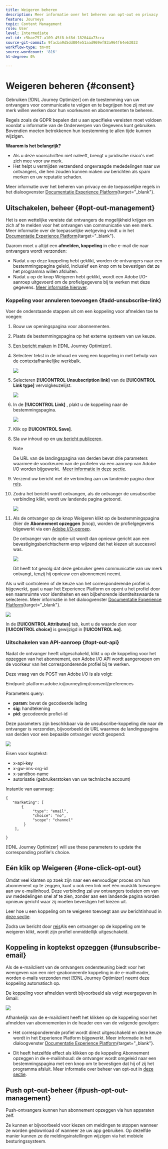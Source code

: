 ```yaml
---
title: Weigeren beheren
description: Meer informatie over het beheren van opt-out en privacy
feature: Journeys
topic: Content Management
role: User
level: Intermediate
exl-id: c5bae757-a109-45f8-bf8d-182044a73cca
source-git-commit: 9facba9d5dd804e51aad969ef83a964f64e63033
workflow-type: tm+mt
source-wordcount: '816'
ht-degree: 0%

---
```


# Weigeren beheren {#consent}

Gebruiken [!DNL Journey Optimizer] om de toestemming van uw ontvangers voor communicatie te volgen en te begrijpen hoe zij met uw merk willen werken door hun voorkeuren en abonnementen te beheren. <!--Their preferences and subscriptions are handled through Consent management.-->

Regels zoals de GDPR bepalen dat u aan specifieke vereisten moet voldoen voordat u informatie van de Onderwerpen van Gegevens kunt gebruiken. Bovendien moeten betrokkenen hun toestemming te allen tijde kunnen wijzigen.

**Waarom is het belangrijk?**

* Als u deze voorschriften niet naleeft, brengt u juridische risico&#39;s met zich mee voor uw merk.
* Het helpt u vermijden verzendend ongevraagde mededelingen naar uw ontvangers, die hen zouden kunnen maken uw berichten als spam merken en uw reputatie schaden.

Meer informatie over het beheren van privacy en de toepasselijke regels in het dialoogvenster [Documentatie Experience Platform](https://experienceleague.adobe.com/docs/experience-platform/privacy/home.html){target=&quot;_blank&quot;}.

<!--* Recipients should be able to opt-in/opt-out from receiving electronic communication through one or more channel
* Recipients expect the brand to offer preference centre capability that controls how brand should engage with them (example: channel of communication, invasive and non-invasive tracking etc). This helps to fulfil regulatory obligations and also facilitates quality engagement with recipient. 
* The third category is the capability to offer subscription to recipients (newsletter, etc)-->

## Uitschakelen, beheer {#opt-out-management}

Het is een wettelijke vereiste dat ontvangers de mogelijkheid krijgen om zich af te melden voor het ontvangen van communicatie van een merk. Meer informatie over de toepasselijke wetgeving vindt u in het [Documentatie Experience Platform](https://experienceleague.adobe.com/docs/experience-platform/privacy/regulations/overview.html#regulations){target=&quot;_blank&quot;}.

Daarom moet u altijd een **afmelden, koppeling** in elke e-mail die naar ontvangers wordt verzonden:

* Nadat u op deze koppeling hebt geklikt, worden de ontvangers naar een bestemmingspagina geleid, inclusief een knop om te bevestigen dat ze het programma willen afsluiten.
* Nadat u op de knop Weigeren hebt geklikt, wordt een Adobe I/O-aanroep uitgevoerd om de profielgegevens bij te werken met deze gegevens. [Meer informatie hierover](#consent-service-api).

### Koppeling voor annuleren toevoegen {#add-unsubscribe-link}

Voer de onderstaande stappen uit om een koppeling voor afmelden toe te voegen:

1. Bouw uw openingspagina voor abonnementen.
1. Plaats de bestemmingspagina op het externe systeem van uw keuze.
1. [Een bericht maken](../../help/using/create-message.md) in [!DNL Journey Optimizer].

   <!--The link to your landing page should contain a static URL and the profile ID.-->

1. Selecteer tekst in de inhoud en voeg een koppeling in met behulp van de contextafhankelijke werkbalk.

   ![](assets/opt-out-insert-link.png)

1. Selecteren **[!UICONTROL Unsubscription link]** van de **[!UICONTROL Link type]** vervolgkeuzelijst.

   ![](assets/opt-out-link-type.png)

1. In de **[!UICONTROL Link]** , plakt u de koppeling naar de bestemmingspagina.

   ![](assets/opt-out-link-url.png)

1. Klik op **[!UICONTROL Save]**.

1. Sla uw inhoud op en [uw bericht publiceren](../../help/using/publish-manage-message.md).

   >[!NOTE]
   >
   >De URL van de landingspagina van derden bevat drie parameters waarmee de voorkeuren van de profielen via een aanroep van Adobe I/O worden bijgewerkt. &#x200B; [Meer informatie in deze sectie](#consent-service-api).

1. Verzend uw bericht met de verbinding aan uw landende pagina door [reis](building-journeys/journey.md).

1. Zodra het bericht wordt ontvangen, als de ontvanger de unsubscribe verbinding klikt, wordt uw landende pagina getoond.

   ![](assets/opt-out-lp-example.png)

1. Als de ontvanger op de knop Weigeren klikt op de bestemmingspagina (hier de **Abonnement opzeggen** (knop), worden de profielgegevens bijgewerkt via een [Adobe I/O-oproep](#opt-out-api).

   De ontvanger van de optie-uit wordt dan opnieuw gericht aan een bevestigingsberichtscherm erop wijzend dat het kiezen uit succesvol was.

   ![](assets/opt-out-confirmation-example.png)

   Dit heeft tot gevolg dat deze gebruiker geen communicatie van uw merk ontvangt, tenzij hij opnieuw een abonnement neemt.

Als u wilt controleren of de keuze van het corresponderende profiel is bijgewerkt, gaat u naar het Experience Platform en opent u het profiel door een naamruimte voor identiteiten en een bijbehorende identiteitswaarde te selecteren. Meer informatie in het dialoogvenster [Documentatie Experience Platform](https://experienceleague.adobe.com/docs/experience-platform/profile/ui/user-guide.html#getting-started){target=&quot;_blank&quot;}.

![](assets/opt-out-profile-choice.png)

In de **[!UICONTROL Attributes]** tab, kunt u de waarde zien voor **[!UICONTROL choice]** is gewijzigd in **[!UICONTROL no]**.

<!--The opt-out URL is resolved upon each recipient receiving the message. It is then personalized with the relevant encrypted parameters (profile ID, profile name, journey ID, sandbox ID, and message execution ID).-->

### Uitschakelen van API-aanroep {#opt-out-api}

Nadat de ontvanger heeft uitgeschakeld, klikt u op de koppeling voor het opzeggen van het abonnement, een Adobe I/O API <!--Consent service API to capture the encrypted data and-->wordt aangeroepen om de voorkeur van het corresponderende profiel bij te werken.

Deze vraag van de POST van Adobe I/O is als volgt:

Eindpunt: platform.adobe.io/journey/imp/consent/preferences
<!--This is the new AEP specific AEP for consent instead of the AJO consent API that was previously used: cjm.adobe.io/imp/consent/preferences-->

Parameters query:

* **param**: bevat de gecodeerde lading
* **sig**: handtekening <!--which signature?-->
* **pid**: gecodeerde profiel-id

Deze parameters zijn beschikbaar via de unsubscribe-koppeling die naar de ontvanger is verzonden, bijvoorbeeld de URL waarmee de landingspagina van derden voor een bepaalde ontvanger wordt geopend:

![](assets/opt-out-parameters.png)

<!--QUESTION: How do you get the URL built for each recipient? Do you have to wait until each targeted recipient receives the unsubscribe link or can you deduce it in advance? Is it done automatically upon the API call or do you have to do something manually for each profile? In other words will the LP automatically include the 3 parameters or do you have to insert something manually? Still not completely clear-->

Eisen voor koptekst:

* x-api-key
* x-gw-ims-org-id
* x-sandbox-name
* autorisatie (gebruikerstoken van uw technische account) <!--How do you find this information? And other header elements?-->

Instantie van aanvraag:

```
{
   "marketing": [
       {
            "type": "email",           
            "choice": "no",          
            "scope": "channel"       
        }
    ],
 
}
```

<!--The Consent service /-->[!DNL Journey Optimizer] will <!--decrypt and-->use these parameters to update the corresponding profile's choice.
<!--and provide an answer back to the landing page.-->

## Eén klik op Weigeren {#one-click-opt-out}

Omdat veel klanten op zoek zijn naar een eenvoudiger proces om hun abonnement op te zeggen, kunt u ook een link met één muisklik toevoegen aan uw e-mailinhoud. Deze verbinding zal uw ontvangers toelaten om van uw mededelingen snel af te zien, zonder aan een landende pagina worden opnieuw gericht waar zij moeten bevestigen het kiezen uit.

Leer hoe u een koppeling om te weigeren toevoegt aan uw berichtinhoud in [deze sectie](message-tracking.md#one-click-opt-out-link).

Zodra uw bericht door [reis](building-journeys/journey.md)Als een ontvanger op de koppeling om te weigeren klikt, wordt zijn profiel onmiddellijk uitgeschakeld.

## Koppeling in koptekst opzeggen {#unsubscribe-email}

Als de e-mailclient van de ontvangers ondersteuning biedt voor het weergeven van een niet-geabonneerde koppeling in de e-mailheader, worden e-mails verzonden met [!DNL Journey Optimizer] neemt deze koppeling automatisch op.

De koppeling voor afmelden wordt bijvoorbeeld als volgt weergegeven in Gmail:

![](assets/unsubscribe-email.png)

Afhankelijk van de e-mailclient heeft het klikken op de koppeling voor het afmelden van abonnementen in de header een van de volgende gevolgen:

* Het corresponderende profiel wordt direct uitgeschakeld en deze keuze wordt in het Experience Platform bijgewerkt. Meer informatie in het dialoogvenster [Documentatie Experience Platform](https://experienceleague.adobe.com/docs/experience-platform/profile/ui/user-guide.html#getting-started){target=&quot;_blank&quot;}.

* Dit heeft hetzelfde effect als klikken op de koppeling Abonnement opzeggen in de e-mailinhoud: de ontvanger wordt omgeleid naar een bestemmingspagina met een knop om te bevestigen dat hij of zij het programma afsluit. Meer informatie over beheer van opt-out in [deze sectie](#opt-out-management).

## Push opt-out-beheer {#push-opt-out-management}

Push-ontvangers kunnen hun abonnement opzeggen via hun apparaten zelf.

Ze kunnen er bijvoorbeeld voor kiezen om meldingen te stoppen wanneer ze worden gedownload of wanneer ze uw app gebruiken. Op dezelfde manier kunnen ze de meldingsinstellingen wijzigen via het mobiele besturingssysteem.
